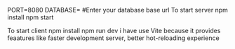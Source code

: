 PORT=8080
DATABASE=<your MongoDB connection string URI> #Enter your database base url 
To start server
npm install
npm start

To start client 
npm install
npm run dev 
 i have use Vite because it provides feaatures like faster development server, better hot-reloading experience
